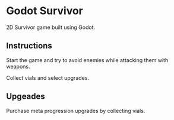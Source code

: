 # Godot Survivor

2D Survivor game built using Godot.

## Instructions

Start the game and try to avoid enemies while attacking them with weapons.

Collect vials and select upgrades.

## Upgeades
Purchase meta progression upgrades by collecting vials.